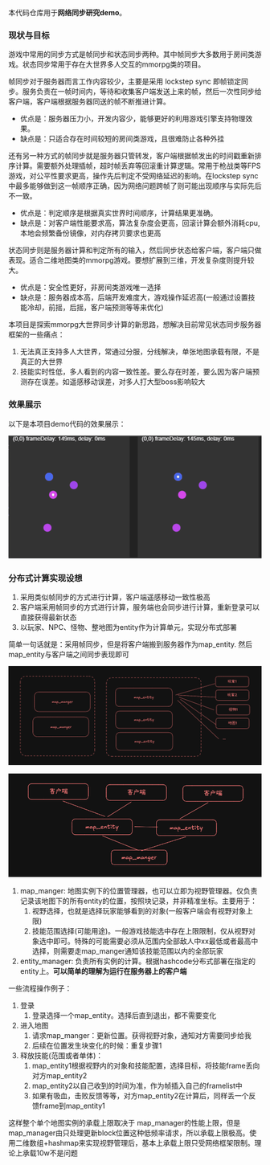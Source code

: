 本代码仓库用于**网络同步研究demo**。

### 现状与目标

游戏中常用的同步方式是帧同步和状态同步两种。其中帧同步大多数用于房间类游戏。状态同步常用于存在大世界多人交互的mmorpg类的项目。

帧同步对于服务器而言工作内容较少，主要是采用 lockstep sync 即帧锁定同步。服务负责在一帧时间内，等待和收集客户端发送上来的帧，然后一次性同步给客户端，客户端根据服务器同送的帧不断推进计算。
- 优点是：服务器压力小，开发内容少，能够更好的利用游戏引擎支持物理效果。
- 缺点是：只适合存在时间较短的房间类游戏，且很难防止各种外挂

还有另一种方式的帧同步就是服务器只管转发，客户端根据帧发出的时间戳重新排序计算。需要额外处理插帧，超时帧丢弃等回滚重计算逻辑。常用于枪战类等FPS游戏，对公平性要求更高，操作先后判定不受网络延迟的影响。在lockstep sync中最多能够做到这一帧顺序正确，因为网络问题跨帧了则可能出现顺序与实际先后不一致。
- 优点是：判定顺序是根据真实世界时间顺序，计算结果更准确。
- 缺点是：对客户端性能要求高，算法复杂度会更高，回滚计算会额外消耗cpu, 本地会频繁备份镜像，对内存拷贝要求也更高


状态同步则是服务器计算和判定所有的输入，然后同步状态给客户端，客户端只做表现。适合二维地图类的mmorpg游戏。要想扩展到三维，开发复杂度则提升较大。
- 优点是：安全性更好，非房间类游戏唯一选择
- 缺点是：服务器成本高，后端开发难度大，游戏操作延迟高(一般通过设置技能冷却，前摇，后摇，客户端预测等等来优化)


本项目是探索mmorpg大世界同步计算的新思路，想解决目前常见状态同步服务器框架的一些痛点：
1. 无法真正支持多人大世界，常通过分服，分线解决，单张地图承载有限，不是真正的大世界
2. 技能实时性低，多人看到的内容一致性差。要么存在时差，要么因为客户端预测存在误差。如遥感移动误差，对多人打大型boss影响较大


### 效果展示

以下是本项目demo代码的效果展示：

![](./doc/同步.gif)



### 分布式计算实现设想

1. 采用类似帧同步的方式进行计算，客户端遥感移动一致性极高
2. 客户端采用帧同步的方式进行计算，服务端也会同步进行计算，重新登录可以直接获得最新状态
3. 以玩家、NPC、怪物、整地图为entity作为计算单元，实现分布式部署

简单一句话就是：采用帧同步，但是将客户端搬到服务器作为map_entity. 然后map_entity与客户端之间同步表现即可

![alt text](./doc/image.png)

![alt text](image.png)

1. map_manger: 地图实例下的位置管理器，也可以立即为视野管理器。仅负责记录该地图下的所有entity的位置，按照块记录，并非精准坐标。主要用于：
    1. 视野选择，也就是选择玩家能够看到的对象(一般客户端会有视野对象上限)
    2. 技能范围选择(可能用途)。一般游戏技能选中存在上限限制，仅从视野对象选中即可。特殊的可能需要必须从范围内全部敌人中xx最低或者最高中选择，则需要走map_manger通知该技能范围以内的全部玩家
2. entity_manager: 负责所有实例的计算。根据hashcode分布式部署在指定的entity上。**可以简单的理解为运行在服务器上的客户端**

一些流程操作例子：

1. 登录
    1. 登录选择一个map_entity。选择后直到退出，都不需要变化
1. 进入地图
    1. 请求map_manger：更新位置。获得视野对象，通知对方需要同步给我
    2. 后续在位置发生块变化的时候：重复步骤1
1. 释放技能(范围或者单体)：
    1. map_entity1根据视野内的对象和技能配置，选择目标，将技能frame丢向对方map_entity2
    2. map_entity2以自己收到的时间为准，作为帧插入自己的framelist中
    3. 如果有吸血，击败反馈等等，对方map_entity2在计算后，同样丢一个反馈frame到map_entity1

这样整个单个地图实例的承载上限取决于 map_manager的性能上限，但是map_manager由只处理更新block位置这种低频率请求，所以承载上限极高。使用二维数组+hashmap来实现视野管理后，基本上承载上限只受网络框架限制。理论上承载10w不是问题